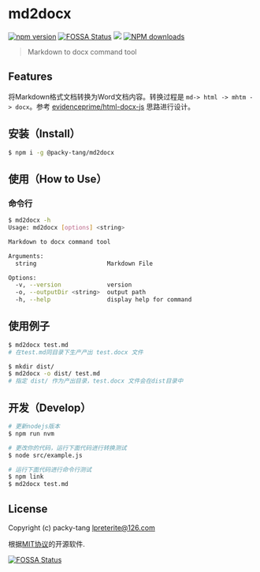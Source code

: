 # md2docx


[![npm version](https://img.shields.io/npm/v/@packy-tang/md2docx.svg)](https://www.npmjs.com/package/@packy-tang/md2docx)
[![FOSSA Status](https://app.fossa.com/api/projects/git%2Bgithub.com%2Flpreterite%2Fmd2docx.svg?type=shield)](https://app.fossa.com/projects/git%2Bgithub.com%2Flpreterite%2Fmd2docx?ref=badge_shield)
![](https://img.shields.io/node/v/@packy-tang/md2docx)
[![NPM downloads](http://img.shields.io/npm/dm/@packy-tang/md2docx.svg)](https://www.npmjs.com/package/@packy-tang/md2docx)

> Markdown to docx command tool

## Features

将Markdown格式文档转换为Word文档内容。转换过程是 `md-> html -> mhtm -> docx`。参考 [evidenceprime/html-docx-js](https://github.com/evidenceprime/html-docx-js) 思路进行设计。

## 安装（Install）

```sh
$ npm i -g @packy-tang/md2docx
```

## 使用（How to Use）

### 命令行

```sh
$ md2docx -h
Usage: md2docx [options] <string>

Markdown to docx command tool

Arguments:
  string                    Markdown File

Options:
  -v, --version             version
  -o, --outputDir <string>  output path
  -h, --help                display help for command
```

## 使用例子

```sh
$ md2docx test.md
# 在test.md同目录下生产产出 test.docx 文件

$ mkdir dist/
$ md2docx -o dist/ test.md
# 指定 dist/ 作为产出目录，test.docx 文件会在dist目录中
```

## 开发（Develop）

```sh
# 更新nodejs版本
$ npm run nvm

# 更改你的代码，运行下面代码进行转换测试
$ node src/example.js

# 运行下面代码进行命令行测试
$ npm link
$ md2docx test.md
```

## License

Copyright (c) packy-tang [<lpreterite@126.com>](https://github.com/lpreterite)

根据[MIT协议](./LICENSE)的开源软件.


[![FOSSA Status](https://app.fossa.com/api/projects/git%2Bgithub.com%2Flpreterite%2Fmd2docx.svg?type=large)](https://app.fossa.com/projects/git%2Bgithub.com%2Flpreterite%2Fmd2docx?ref=badge_large)